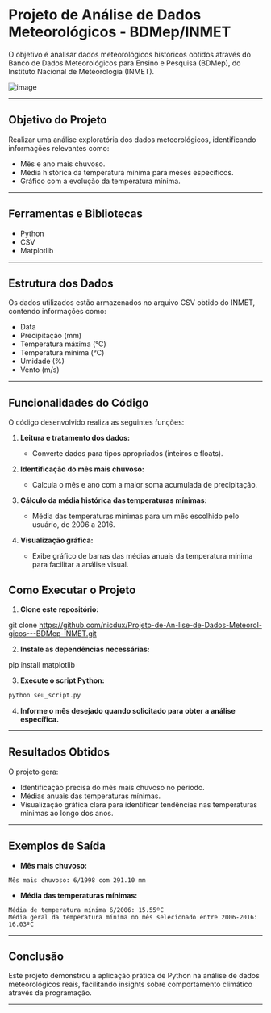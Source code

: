 # Projeto de Análise de Dados Meteorológicos - BDMep/INMET

 O objetivo é analisar dados meteorológicos históricos obtidos através do Banco de Dados Meteorológicos para Ensino e Pesquisa (BDMep), do Instituto Nacional de Meteorologia (INMET).

![image](https://github.com/user-attachments/assets/42b45db1-028a-4b36-a9bc-c76349fe8c51)

---

## Objetivo do Projeto

Realizar uma análise exploratória dos dados meteorológicos, identificando informações relevantes como:
- Mês e ano mais chuvoso.
- Média histórica da temperatura mínima para meses específicos.
- Gráfico com a evolução da temperatura mínima.

---

## Ferramentas e Bibliotecas

- Python
- CSV
- Matplotlib

---

## Estrutura dos Dados

Os dados utilizados estão armazenados no arquivo CSV obtido do INMET, contendo informações como:
- Data
- Precipitação (mm)
- Temperatura máxima (°C)
- Temperatura mínima (°C)
- Umidade (%)
- Vento (m/s)

---

## Funcionalidades do Código

O código desenvolvido realiza as seguintes funções:

1. **Leitura e tratamento dos dados:**
   - Converte dados para tipos apropriados (inteiros e floats).

2. **Identificação do mês mais chuvoso:**
   - Calcula o mês e ano com a maior soma acumulada de precipitação.

3. **Cálculo da média histórica das temperaturas mínimas:**
   - Média das temperaturas mínimas para um mês escolhido pelo usuário, de 2006 a 2016.

4. **Visualização gráfica:**
   - Exibe gráfico de barras das médias anuais da temperatura mínima para facilitar a análise visual.



## Como Executar o Projeto

1. **Clone este repositório:**

git clone https://github.com/nicdux/Projeto-de-An-lise-de-Dados-Meteorol-gicos---BDMep-INMET.git


2. **Instale as dependências necessárias:**

pip install matplotlib


3. **Execute o script Python:**
```bash
python seu_script.py
```

4. **Informe o mês desejado quando solicitado para obter a análise específica.**

---

## Resultados Obtidos

O projeto gera:
- Identificação precisa do mês mais chuvoso no período.
- Médias anuais das temperaturas mínimas.
- Visualização gráfica clara para identificar tendências nas temperaturas mínimas ao longo dos anos.

---

## Exemplos de Saída

- **Mês mais chuvoso:**
```
Mês mais chuvoso: 6/1998 com 291.10 mm
```

- **Média das temperaturas mínimas:**
```
Média de temperatura mínima 6/2006: 15.55ºC
Média geral da temperatura mínima no mês selecionado entre 2006-2016: 16.03ºC
```



---

## Conclusão

Este projeto demonstrou a aplicação prática de Python na análise de dados meteorológicos reais, facilitando insights sobre comportamento climático através da programação.

---





